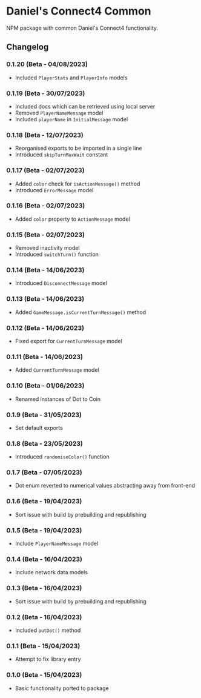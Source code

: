 # Daniel's Connect4 Common
NPM package with common Daniel's Connect4 functionality.

## Changelog
### 0.1.20 (Beta - 04/08/2023)
* Included `PlayerStats` and `PlayerInfo` models

### 0.1.19 (Beta - 30/07/2023)
* Included docs which can be retrieved using local server
* Removed `PlayerNameMessage` model
* Included `playerName` in `InitialMessage` model

### 0.1.18 (Beta - 12/07/2023)
* Reorganised exports to be imported in a single line
* Introduced `skipTurnMaxWait` constant

### 0.1.17 (Beta - 02/07/2023)
* Added ` color ` check for ` isActionMessage() ` method
* Introduced ` ErrorMessage ` model

### 0.1.16 (Beta - 02/07/2023)
* Added ` color ` property to ` ActionMessage ` model

### 0.1.15 (Beta - 02/07/2023)
* Removed inactivity model
* Introduced ` switchTurn() ` function

### 0.1.14 (Beta - 14/06/2023)
* Introduced ` DisconnectMessage ` model

### 0.1.13 (Beta - 14/06/2023)
* Added ` GameMessage.isCurrentTurnMessage() ` method

### 0.1.12 (Beta - 14/06/2023)
* Fixed export for ` CurrentTurnMessage ` model

### 0.1.11 (Beta - 14/06/2023)
* Added ` CurrentTurnMessage ` model

### 0.1.10 (Beta - 01/06/2023)
* Renamed instances of Dot to Coin

### 0.1.9 (Beta - 31/05/2023)
* Set default exports

### 0.1.8 (Beta - 23/05/2023)
* Introduced ` randomiseColor() ` function

### 0.1.7 (Beta - 07/05/2023)
* Dot enum reverted to numerical values abstracting away from front-end

### 0.1.6 (Beta - 19/04/2023)
* Sort issue with build by prebuilding and republishing

### 0.1.5 (Beta - 19/04/2023)
* Include ` PlayerNameMessage ` model

### 0.1.4 (Beta - 16/04/2023)
* Include network data models

### 0.1.3 (Beta - 16/04/2023)
* Sort issue with build by prebuilding and republishing

### 0.1.2 (Beta - 16/04/2023)
* Included ` putDot() ` method

### 0.1.1 (Beta - 15/04/2023)
* Attempt to fix library entry

### 0.1.0 (Beta - 15/04/2023)
* Basic functionality ported to package